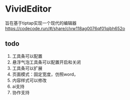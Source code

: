 # VividEditor

旨在基于tiptap实现一个现代的编辑器
https://codecode.run/#/share/clvw118ag0076qf01qjbh652o

## todo
1. 工具条可以配置
2. 悬浮气泡工具条可以配置开启和关闭
3. 工具条可以扩展
4. 页面模式：固定宽度，仿照word，
5. 内容样式可以修改
6. ai支持
7. 协作支持
